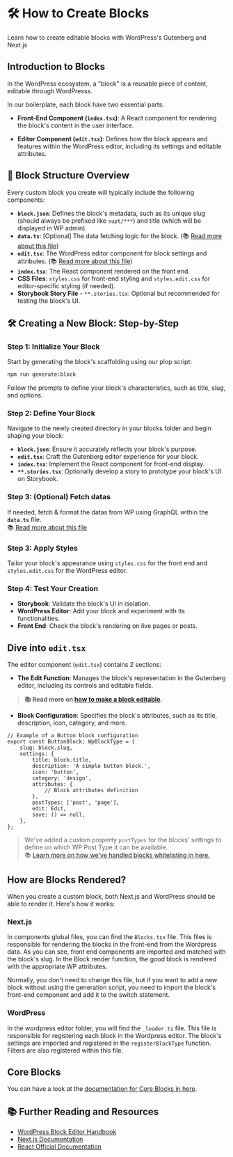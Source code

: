 # 🛠 How to Create Blocks

Learn how to create editable blocks with WordPress's Gutenberg and Next.js

## Introduction to Blocks

In the WordPress ecosystem, a "block" is a reusable piece of content, editable through WordPresss.

In our boilerplate, each block have two essential parts:

-   **Front-End Component (`index.tsx`)**: A React component for rendering the block's content in the user interface.

-   **Editor Component (`edit.tsx`)**: Defines how the block appears and features within the WordPress editor, including its settings and editable attributes.

## 🧱 Block Structure Overview

Every custom block you create will typically include the following components:

-   **`block.json`**: Defines the block's metadata, such as its unique slug (should always be prefixed like `supt/***`) and title (which will be displayed in WP admin).
-   **`data.ts`**: [Optional] The data fetching logic for the block. (📚 [Read more about this file](fetch-data.md))
-   **`edit.tsx`**: The WordPress editor component for block settings and attributes. (📚 [Read more about this file](#dive-into-edittsx))
-   **`index.tsx`**: The React component rendered on the front end.
-   **CSS Files**: `styles.css` for front-end styling and `styles.edit.css` for editor-specific styling (if needed).
-   **Storybook Story File** - `**.stories.tsx`: Optional but recommended for testing the block's UI.

## 🛠️ Creating a New Block: Step-by-Step

### Step 1: Initialize Your Block

Start by generating the block's scaffolding using our plop script:

```bash
npm run generate:block
```

Follow the prompts to define your block's characteristics, such as title, slug, and options.

### Step 2: Define Your Block

Navigate to the newly created directory in your blocks folder and begin shaping your block:

-   **`block.json`**: Ensure it accurately reflects your block's purpose.
-   **`edit.tsx`**: Craft the Gutenberg editor experience for your block.
-   **`index.tsx`**: Implement the React component for front-end display.
-   <strong>`**.stories.tsx`</strong>: Optionally develop a story to prototype your block's UI on Storybook.

### Step 3: (Optional) Fetch datas

If needed, fetch & format the datas from WP using GraphQL within the **`data.ts`** file.<br />
📚 [Read more about this file](./fetch-data.md)

### Step 3: Apply Styles

Tailor your block's appearance using `styles.css` for the front end and `styles.edit.css` for the WordPress editor.

### Step 4: Test Your Creation

-   **Storybook**: Validate the block's UI in isolation.
-   **WordPress Editor**: Add your block and experiment with its functionalities.
-   **Front End**: Check the block's rendering on live pages or posts.

## Dive into `edit.tsx`

The editor component (`edit.tsx`) contains 2 sections:

-   **The Edit Function**: Manages the block's representation in the Gutenberg editor, including its controls and editable fields.

> **📚 Read more on [how to make a block editable](./make-block-editable.md).**

-   **Block Configuration**: Specifies the block's attributes, such as its title, description, icon, category, and more.

```tsx
// Example of a Button block configuration
export const ButtonBlock: WpBlockType = {
	slug: block.slug,
	settings: {
		title: block.title,
		description: 'A simple button block.',
		icon: 'button',
		category: 'design',
		attributes: {
			// Block attributes definition
		},
		postTypes: ['post', 'page'],
		edit: Edit,
		save: () => null,
	},
};
```

> We've added a custom property `postTypes` for the blocks' settings to define on which WP Post Type it can be available.<br /> 📚 [Learn more on how we've handled blocks whitelisting in here.](../features/blocks-whitelisting.md)

## How are Blocks Rendered?

When you create a custom block, both Next.js and WordPress should be able to render it. Here's how it works:

### Next.js

In components global files, you can find the `Blocks.tsx` file. This files is responsible for rendering the blocks in the front-end from the Wordpress data. As you can see, front end components are imported and matched with the block's slug. In the Block render function, the good block is rendered with the appropriate WP attributes.

Normally, you don't need to change this file, but if you want to add a new block without using the generation script, you need to import the block's front-end component and add it to the switch statement.

### WordPress

In the wordpress editor folder, you will find the `_loader.ts` file. This file is responsible for registering each block in the Wordpress editor. The block's settings are imported and registered in the `registerBlockType` function. Filters are also registered within this file.

## Core Blocks

You can have a look at the [documentation for Core Blocks in here](./core-blocks.md).

## 📚 Further Reading and Resources

-   [WordPress Block Editor Handbook](https://developer.wordpress.org/block-editor/)
-   [Next.js Documentation](https://nextjs.org/docs)
-   [React Official Documentation](https://reactjs.org/docs/getting-started.html)
